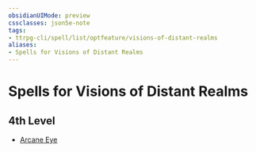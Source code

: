 ```yaml
---
obsidianUIMode: preview
cssclasses: json5e-note
tags:
- ttrpg-cli/spell/list/optfeature/visions-of-distant-realms
aliases:
- Spells for Visions of Distant Realms
---
```

# Spells for Visions of Distant Realms

## 4th Level

- [Arcane Eye](/3-Mechanics/CLI/Compendium/spells/arcane-eye.md "PHB")
